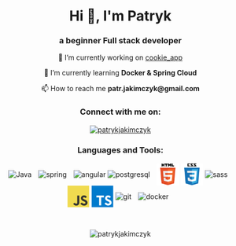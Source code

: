 
<h1 align="center">Hi 👋, I'm Patryk</h1>
<h3 align="center">a beginner Full stack developer</h3>

<p align="center">
    🔭 I’m currently working on <a href="https://github.com/patrykjakimczyk/cookie_app">cookie_app</a>
</p>

<p align="center">
    🌱 I’m currently learning <b>Docker & Spring Cloud</b>
</p>

<p align="center">
    📫 How to reach me <b>patr.jakimczyk@gmail.com</b>
</p>

<h3 align="center">Connect with me on:</h3>

<div align="center">
    <p align="center">
    <a href="https://linkedin.com/in/patryk-jakimczyk-31a434211/" target="blank"><img align="center" src="https://raw.githubusercontent.com/rahuldkjain/github-profile-readme-generator/master/src/images/icons/Social/linked-in-alt.svg" alt="patrykjakimczyk" height="35" width="35" /></a>
    </p>
</div>

<div align="center">
    <p align="center">
        <h3 align="center">Languages and Tools:</h3>
        <img align="center" alt="Java" width="45" style="padding-right:10px;" src="https://cdn.jsdelivr.net/gh/devicons/devicon/icons/java/java-original.svg"/>
        <img align="center" alt="spring" width="45" style="padding-right:10px;" src="https://cdn.jsdelivr.net/gh/devicons/devicon/icons/spring/spring-original.svg"/>
        <img align="center" src="https://angular.io/assets/images/logos/angular/angular.svg" alt="angular" width="45"/> 
        <img align="center" alt="postgresql" width="45" style="padding-right:10px;" src="https://cdn.jsdelivr.net/gh/devicons/devicon/icons/postgresql/postgresql-original-wordmark.svg"/>
        <img align="center" src="https://raw.githubusercontent.com/devicons/devicon/master/icons/html5/html5-original-wordmark.svg" alt="html5" width="45"/>
        <img align="center" src="https://raw.githubusercontent.com/devicons/devicon/master/icons/css3/css3-original-wordmark.svg" alt="css3" width="45"/>
        <img align="center" alt="sass" width="45" style="padding-right:10px;" src="https://cdn.jsdelivr.net/gh/devicons/devicon@latest/icons/sass/sass-original.svg" />
        <img align="center" src="https://raw.githubusercontent.com/devicons/devicon/master/icons/javascript/javascript-original.svg" alt="javascript" width="45"/>
        <img align="center" src="https://raw.githubusercontent.com/devicons/devicon/master/icons/typescript/typescript-original.svg" alt="typescript" width="45"/> 
        <img align="center" alt="git" width="45" style="padding-right:10px;" src="https://cdn.jsdelivr.net/gh/devicons/devicon/icons/git/git-original.svg"/>
        <img align="center" alt="docker" width="45" style="padding-right:10px;" src="https://cdn.jsdelivr.net/gh/devicons/devicon@latest/icons/docker/docker-original.svg" />
    </p>
</div>

<br>

<p align="center">
<img align="" src="https://github-readme-stats.vercel.app/api/top-langs?username=patrykjakimczyk&show_icons=true&locale=en&layout=compact" alt="patrykjakimczyk" />
</p>
